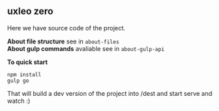 ## uxleo zero

Here we have source code of the project.

**About file structure** see in `about-files`  
**About gulp commands** avaliable see in `about-gulp-api`  

**To quick start**

```
npm install
gulp go
```

That will build a dev version of the project into /dest and start serve and watch :)